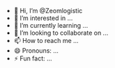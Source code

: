 - 👋 Hi, I’m @Zeomlogistic
- 👀 I’m interested in ...
- 🌱 I’m currently learning ...
- 💞️ I’m looking to collaborate on ...
- 📫 How to reach me ...
- 😄 Pronouns: ...
- ⚡ Fun fact: ...

<!---
Zeomlogistic/Zeomlogistic is a ✨ special ✨ repository because its `README.md` (this file) appears on your GitHub profile.
You can click the Preview link to take a look at your changes.
--->
